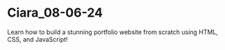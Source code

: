 # Ciara_08-06-24
Learn how to build a stunning portfolio website from scratch using HTML, CSS, and JavaScript!
